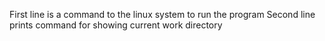 First line is a command to the linux system to run the program 
Second line prints command for showing current work directory
